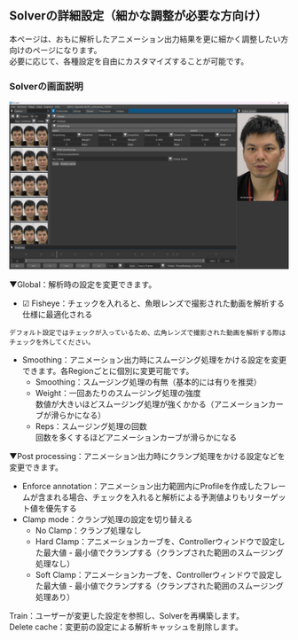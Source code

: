 ## Solverの詳細設定（細かな調整が必要な方向け）
本ページは、おもに解析したアニメーション出力結果を更に細かく調整したい方向けのページになります。  
必要に応じて、各種設定を自由にカスタマイズすることが可能です。  

### Solverの画面説明
![](images/Sol001.png)

▼Global：解析時の設定を変更できます。
- ☑ Fisheye：チェックを入れると、魚眼レンズで撮影された動画を解析する仕様に最適化される
```{note}
デフォルト設定ではチェックが入っているため、広角レンズで撮影された動画を解析する際はチェックを外してください。
```

- Smoothing：アニメーション出力時にスムージング処理をかける設定を変更できます。各Regionごとに個別に変更可能です。  
  - Smoothing：スムージング処理の有無（基本的には有りを推奨）
  - Weight：一回あたりのスムージング処理の強度  
    数値が大きいほどスムージング処理が強くかかる（アニメーションカーブが滑らかになる）
  - Reps：スムージング処理の回数  
    回数を多くするほどアニメーションカーブが滑らかになる

▼Post processing：アニメーション出力時にクランプ処理をかける設定などを変更できます。
- Enforce annotation：アニメーション出力範囲内にProfileを作成したフレームが含まれる場合、チェックを入れると解析による予測値よりもリターゲット値を優先する
- Clamp mode：クランプ処理の設定を切り替える
  - No Clamp：クランプ処理なし
  - Hard Clamp：アニメーションカーブを、Controllerウィンドウで設定した最大値 - 最小値でクランプする（クランプされた範囲のスムージング処理なし）
  - Soft Clamp：アニメーションカーブを、Controllerウィンドウで設定した最大値 - 最小値でクランプする（クランプされた範囲のスムージング処理あり）

Train：ユーザーが変更した設定を参照し、Solverを再構築します。  
Delete cache：変更前の設定による解析キャッシュを削除します。  
